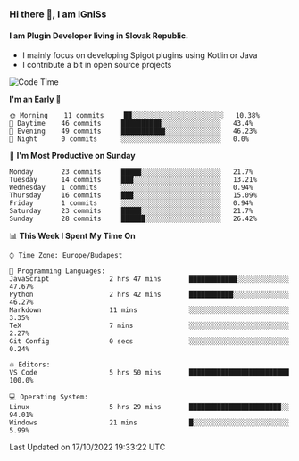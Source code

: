 ### Hi there 👋, I am iGniSs

#### I am Plugin Developer living in Slovak Republic.
- I mainly focus on developing Spigot plugins using Kotlin or Java
- I contribute a bit in open source projects

<!--START_SECTION:waka-->
![Code Time](http://img.shields.io/badge/Code%20Time-932%20hrs%2037%20mins-blue)

**I'm an Early 🐤** 

```text
🌞 Morning    11 commits     ██░░░░░░░░░░░░░░░░░░░░░░░   10.38% 
🌆 Daytime    46 commits     ██████████░░░░░░░░░░░░░░░   43.4% 
🌃 Evening    49 commits     ███████████░░░░░░░░░░░░░░   46.23% 
🌙 Night      0 commits      ░░░░░░░░░░░░░░░░░░░░░░░░░   0.0%

```
📅 **I'm Most Productive on Sunday** 

```text
Monday       23 commits     █████░░░░░░░░░░░░░░░░░░░░   21.7% 
Tuesday      14 commits     ███░░░░░░░░░░░░░░░░░░░░░░   13.21% 
Wednesday    1 commits      ░░░░░░░░░░░░░░░░░░░░░░░░░   0.94% 
Thursday     16 commits     ███░░░░░░░░░░░░░░░░░░░░░░   15.09% 
Friday       1 commits      ░░░░░░░░░░░░░░░░░░░░░░░░░   0.94% 
Saturday     23 commits     █████░░░░░░░░░░░░░░░░░░░░   21.7% 
Sunday       28 commits     ██████░░░░░░░░░░░░░░░░░░░   26.42%

```


📊 **This Week I Spent My Time On** 

```text
⌚︎ Time Zone: Europe/Budapest

💬 Programming Languages: 
JavaScript               2 hrs 47 mins       ████████████░░░░░░░░░░░░░   47.67% 
Python                   2 hrs 42 mins       ███████████░░░░░░░░░░░░░░   46.27% 
Markdown                 11 mins             ░░░░░░░░░░░░░░░░░░░░░░░░░   3.35% 
TeX                      7 mins              ░░░░░░░░░░░░░░░░░░░░░░░░░   2.27% 
Git Config               0 secs              ░░░░░░░░░░░░░░░░░░░░░░░░░   0.24%

🔥 Editors: 
VS Code                  5 hrs 50 mins       █████████████████████████   100.0%

💻 Operating System: 
Linux                    5 hrs 29 mins       ███████████████████████░░   94.01% 
Windows                  21 mins             █░░░░░░░░░░░░░░░░░░░░░░░░   5.99%

```


 Last Updated on 17/10/2022 19:33:22 UTC
<!--END_SECTION:waka-->